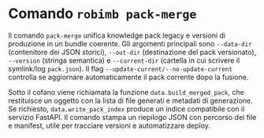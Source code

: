 # Comando `robimb pack-merge`

Il comando `pack-merge` unifica knowledge pack legacy e versioni di produzione in un bundle coerente. Gli argomenti principali sono `--data-dir` (contenitore dei JSON storici), `--out-dir` (destinazione del pack versionato), `--version` (stringa semantica) e `--current-dir` (cartella in cui scrivere il symlink/log `pack.json`). Il flag `--update-current/--no-update-current` controlla se aggiornare automaticamente il pack corrente dopo la fusione.

Sotto il cofano viene richiamata la funzione `data.build_merged_pack`, che restituisce un oggetto con la lista di file generati e metadati di generazione. Se richiesto, `data.write_pack_index` produce un indice compatibile con il servizio FastAPI. Il comando stampa un riepilogo JSON con percorso dei file e manifest, utile per tracciare versioni e automatizzare deploy.
